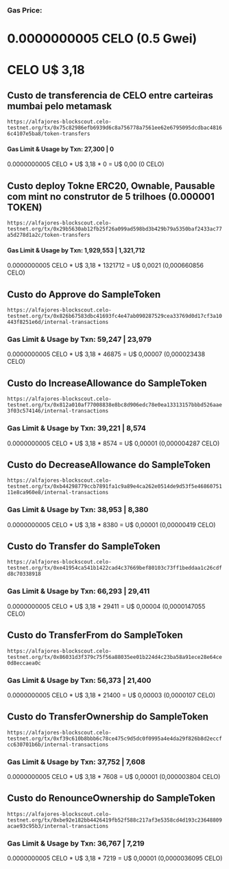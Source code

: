 ### Gas Price:
# 0.0000000005 CELO (0.5 Gwei) 

# CELO U$ 3,18

## Custo de transferencia de CELO entre carteiras mumbai pelo metamask
``` https://alfajores-blockscout.celo-testnet.org/tx/0x75c82986efb6939d6c8a756778a7561ee62e6795095dcdbac48166c4107e5ba8/token-transfers ```
#### Gas Limit & Usage by Txn: 27,300 | 0  
0.0000000005 CELO * U$ 3,18 * 0 = U$ 0,00 (0 CELO)

## Custo deploy Tokne ERC20, Ownable, Pausable com mint no construtor de 5 trilhoes (0.000001 TOKEN)
 ``` https://alfajores-blockscout.celo-testnet.org/tx/0x29b5630ab12fb25f26a099ad598bd3b429b79a5350baf2433ac77a5d278d1a2c/token-transfers ```
#### Gas Limit & Usage by Txn: 1,929,553 | 1,321,712 
0.0000000005 CELO * U$ 3,18 * 1321712 = U$ 0,0021 (0,000660856 CELO)

## Custo do Approve do SampleToken
``` https://alfajores-blockscout.celo-testnet.org/tx/0x826b67583dbc41693fc4e47ab090287529cea33769d0d17cf3a10443f8251e6d/internal-transactions ```
### Gas Limit & Usage by Txn: 59,247 | 23,979 
0.0000000005 CELO * U$ 3,18 * 46875 = U$ 0,00007 (0,000023438 CELO)

## Custo do IncreaseAllowance do SampleToken
``` https://alfajores-blockscout.celo-testnet.org/tx/0x812a010af77008838e8bc8d906edc78e0ea13313157bbbd526aae3f03c574146/internal-transactions ```
### Gas Limit & Usage by Txn: 39,221 | 8,574 
0.0000000005 CELO * U$ 3,18 * 8574 = U$ 0,00001 (0,000004287 CELO)

## Custo do DecreaseAllowance do SampleToken
``` https://alfajores-blockscout.celo-testnet.org/tx/0xb44298779ccb7891fa1c9a89e4ca262e0514de9d53f5e4686075111e8ca960e8/internal-transactions ```
### Gas Limit & Usage by Txn: 38,953 | 8,380 
0.0000000005 CELO * U$ 3,18 * 8380 = U$ 0,00001 (0,00000419 CELO)

## Custo do Transfer do SampleToken
``` https://alfajores-blockscout.celo-testnet.org/tx/0xe41954ca541b1422cad4c37669bef80103c73ff1beddaa1c26cdfd8c70338918 ```
### Gas Limit & Usage by Txn: 66,293 | 29,411
0.0000000005 CELO * U$ 3,18 * 29411 = U$ 0,00004 (0,0000147055 CELO)

## Custo do TransferFrom do SampleToken
``` https://alfajores-blockscout.celo-testnet.org/tx/0x86031d3f379c75f56a88035ee01b224d4c23ba58a91ece28e64ce0d8eccaea0c ```
### Gas Limit & Usage by Txn: 56,373 | 21,400
0.0000000005 CELO * U$ 3,18 * 21400 = U$ 0,00003 (0,0000107 CELO)

## Custo do TransferOwnership do SampleToken
``` https://alfajores-blockscout.celo-testnet.org/tx/0xf39c610b8bbb6c78ce475c9d5dc0f0995a4e4da29f826b8d2eccfcc630701b6b/internal-transactions ```
### Gas Limit & Usage by Txn: 37,752 | 7,608
0.0000000005 CELO * U$ 3,18 * 7608 = U$ 0,00001 (0,000003804 CELO)

## Custo do RenounceOwnership do SampleToken
``` https://alfajores-blockscout.celo-testnet.org/tx/0xbe92e182bb4426419fb52f588c217af3e5358cd4d193c23648809acae93c95b3/internal-transactions ```
### Gas Limit & Usage by Txn: 36,767 | 7,219
0.0000000005 CELO * U$ 3,18 * 7219 = U$ 0,00001 (0,0000036095 CELO)